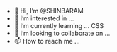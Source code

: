 - 👋 Hi, I’m @SHINBARAM
- 👀 I’m interested in ...
- 🌱 I’m currently learning ... CSS
- 💞️ I’m looking to collaborate on ...
- 📫 How to reach me ...

<!---
SHINBARAM/SHINBARAM is a ✨ special ✨ repository because its `README.md` (this file) appears on your GitHub profile.
You can click the Preview link to take a look at your changes.
--->
